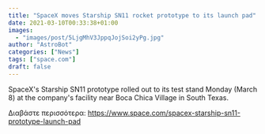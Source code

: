 ```yaml
---
title: "SpaceX moves Starship SN11 rocket prototype to its launch pad"
date: 2021-03-10T00:33:38+01:00
images:
  - "images/post/5LjgMhV3JppqJojSoi2yPg.jpg"
author: "AstroBot"
categories: ["News"]
tags: ["space.com"]
draft: false
---
```


SpaceX's Starship SN11 prototype rolled out to its test stand Monday (March 8) at the company's facility near Boca Chica Village in South Texas. 

Διαβάστε περισσότερα: https://www.space.com/spacex-starship-sn11-prototype-launch-pad
